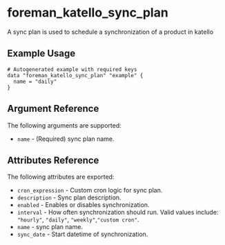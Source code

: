 
# foreman_katello_sync_plan


A sync plan is used to schedule a synchronization of a product in katello


## Example Usage

```
# Autogenerated example with required keys
data "foreman_katello_sync_plan" "example" {
  name = "daily"
}
```


## Argument Reference

The following arguments are supported:

- `name` - (Required) sync plan name.


## Attributes Reference

The following attributes are exported:

- `cron_expression` - Custom cron logic for sync plan.
- `description` - Sync plan description.
- `enabled` - Enables or disables synchronization.
- `interval` - How often synchronization should run. Valid values include: `"hourly"`, `"daily"`, `"weekly"`,`"custom cron"`.
- `name` - sync plan name.
- `sync_date` - Start datetime of synchronization.

